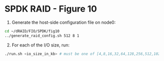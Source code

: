 # SPDK RAID - Figure 10

1. Generate the host-side configuration file on node0:
```Bash
cd ~/dRAID/FIO/SPDK/fig10
../generate_raid_config.sh 512 8 1
```

2. For each of the I/O size, run:
```Bash
./run.sh <io_size_in_kb> # must be one of [4,8,16,32,64,128,256,512,1024,2048,3584]
```